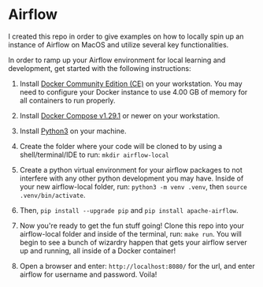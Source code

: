 # Airflow

I created this repo in order to give examples on how to locally spin up an instance of Airflow on MacOS and utilize several key functionalities.

In order to ramp up your Airflow environment for local learning and development, get started with the following instructions:

1. Install [Docker Community Edition (CE)](https://docs.docker.com/engine/installation/) on your workstation. You may need to configure your Docker instance to use 4.00 GB of memory for all containers to run properly.

2. Install [Docker Compose v1.29.1](https://docs.docker.com/compose/install/) or newer on your workstation.

3. Install [Python3](https://www.python.org/downloads/macos/) on your machine.

4. Create the folder where your code will be cloned to by using a shell/terminal/IDE to run: ```mkdir airflow-local```

5. Create a python virtual environment for your airflow packages to not interfere with any other python development you may have. Inside of your new airflow-local folder, run: ```python3 -m venv .venv```, then ```source .venv/bin/activate```.

6. Then, ```pip install --upgrade pip``` and ```pip install apache-airflow```.

7. Now you're ready to get the fun stuff going! Clone this repo into your airflow-local folder and inside of the terminal, run: ```make run```. You will begin to see a bunch of wizardry happen that gets your airflow server up and running, all inside of a Docker container!

8. Open a browser and enter: ```http://localhost:8080/``` for the url, and enter airflow for username and password. Voila!
